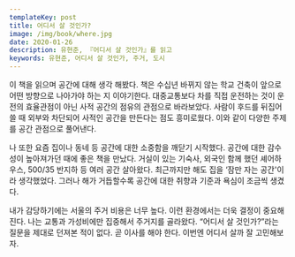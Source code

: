 ```yaml
---
templateKey: post
title: 어디서 살 것인가?
image: /img/book/where.jpg
date: 2020-01-26
description: 유현준, 『어디서 살 것인가』를 읽고
keywords: 유현준, 어디서 살 것인가, 주거, 도시
---
```

이 책을 읽으며 공간에 대해 생각 해봤다. 책은 수십년 바뀌지 않는 학교 건축이 앞으로 어떤 방향으로 나아가야 하는 지 이야기한다. 대중교통보다 차를 직접 운전하는 것이 운전의 효율관점이 아닌 사적 공간의 점유의 관점으로 바라보았다. 사람이 후드를 뒤집어쓸 때 외부와 차단되어 사적인 공간을 만든다는 점도 흥미로웠다. 이와 같이 다양한 주제를 공간 관점으로 풀어낸다.

나 또한 요즘 집이나 동네 등 공간에 대한 소중함을 깨닫기 시작했다. 공간에 대한 감수성이 높아져가던 때에 좋은 책을 만났다. 거실이 있는 기숙사, 외국인 함께 했던 셰어하우스, 500/35 반지하 등 여러 공간 살아왔다. 최근까지만 해도 집을 ‘잠만 자는 공간'이라 생각했었다. 그러나 해가 거듭할수록 공간에 대한 취향과 기준과 욕심이 조금씩 생겼다.

내가 감당하기에는 서울의 주거 비용은 너무 높다. 이런 환경에서는 더욱 결정이 중요해진다. 나는 교통과 가성비에만 집중해서 주거지를 골라왔다. “어디서 살 것인가?”라는 질문을 제대로 던져본 적이 없다. 곧 이사를 해야 한다. 이번엔 어디서 살까 잘 고민해보자.